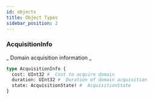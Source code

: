 ```yaml
---
id: objects
title: Object Types
sidebar_position: 2
---
```



### AcquisitionInfo 

_ Domain acquisition information _

```graphql
type AcquisitionInfo {
  cost: UInt32 #  Cost to acquire domain 
  duration: UInt32 #  Duration of domain acquisition 
  state: AcquisitionState! #  AcquisitionState 
}
```

